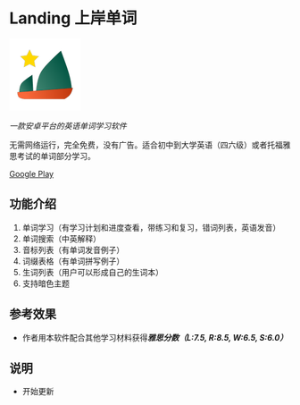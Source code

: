 # Landing 上岸单词

![Logo](landing_logo.png)

*一款安卓平台的英语单词学习软件*

无需网络运行，完全免费，没有广告。适合初中到大学英语（四六级）或者托福雅思考试的单词部分学习。

[Google Play](https://play.google.com/store/apps/details?id=com.peter.landing&hl=en_US&gl=US)

## 功能介绍

1. 单词学习（有学习计划和进度查看，带练习和复习，错词列表，英语发音）
2. 单词搜索（中英解释）
3. 音标列表（有单词发音例子）
4. 词缀表格（有单词拼写例子）
5. 生词列表（用户可以形成自己的生词本）
6. 支持暗色主题

## 参考效果

- 作者用本软件配合其他学习材料获得***雅思分数（L:7.5, R:8.5, W:6.5, S:6.0）***

## 说明

- 开始更新
